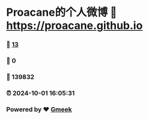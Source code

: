 # Proacane的个人微博 :link: https://proacane.github.io 
### :page_facing_up: [13](https://proacane.github.io/tag.html) 
### :speech_balloon: 0 
### :hibiscus: 139832 
### :alarm_clock: 2024-10-01 16:05:31 
### Powered by :heart: [Gmeek](https://github.com/Meekdai/Gmeek)
